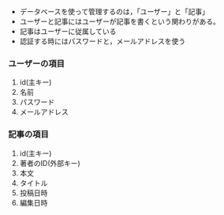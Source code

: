 - データベースを使って管理するのは，「ユーザー」と「記事」
- ユーザーと記事にはユーザーが記事を書くという関わりがある。
- 記事はユーザーに従属している
- 認証する時にはパスワードと，メールアドレスを使う

### ユーザーの項目
1. id(主キー)
2. 名前
3. パスワード
4. メールアドレス

### 記事の項目
1. id(主キー)
2. 著者のID(外部キー)
3. 本文
4. タイトル
5. 投稿日時
6. 編集日時
